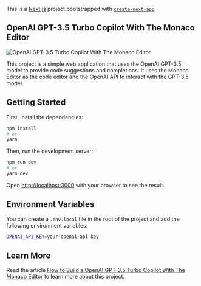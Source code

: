 This is a [Next.js](https://nextjs.org/) project bootstrapped with [`create-next-app`](https://github.com/vercel/next.js/tree/canary/packages/create-next-app).

## OpenAI GPT-3.5 Turbo Copilot With The Monaco Editor
<img src="https://cdn-images-1.medium.com/v2/resize:fit:1600/1*xeaGhvKPb7YpEiaLo0WYTg.png" alt="OpenAI GPT-3.5 Turbo Copilot With The Monaco Editor" />

This project is a simple web application that uses the OpenAI GPT-3.5 model to provide code suggestions and completions. It uses the Monaco Editor as the code editor and the OpenAI API to interact with the GPT-3.5 model.

## Getting Started

First, install the dependencies:

```bash
npm install
# or
yarn
```

Then, run the development server:

```bash
npm run dev
# or
yarn dev
```

Open [http://localhost:3000](http://localhost:3000) with your browser to see the result.

## Environment Variables
You can create a `.env.local` file in the root of the project and add the following environment variables:

```bash
OPENAI_API_KEY=your-openai-api-key
```

## Learn More
Read the article [How to Build a OpenAI GPT-3.5 Turbo Copilot With The Monaco Editor](https://spencerporter2.medium.com/building-copilot-on-the-web-f090ceb9b20b) to learn more about this project.